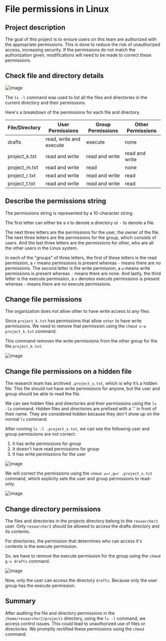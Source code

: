 # File permissions in Linux

## Project description

The goal of this project is to ensure users on this team are authorized with the appropriate permissions. 
This is done to reduce the risk of unauthorized access, increasing security. 
If the permissions do not match the authorization given, modifications will need to be made to correct these permissions. 

## Check file and directory details

![image](https://github.com/user-attachments/assets/8ff82ba0-7f82-49ca-9839-66b0b3e490d6)

The `ls -l` command was used to list all the files and directories in the current directory and their permissions. 

Here's a breakdown of the permissions for each file and directory. 

| File/Directory | User Permissions | Group Permissions | Other Permissions |
| ---------------| ---- | ----- | ----- |
| drafts         | read, write and execute | execute | none |
| project_k.txt  | read and write | read and write | read and write |
| project_m.txt  | read and write | read | none |
| project_r.txt  | read and write | read and write | read |
| project_t.txt  | read and write | read and write | read |

## Describe the permissions string

The permissions string is represented by a 10-character string. 

The first letter can either be a `d` to denote a directory or `-` to denote a file. 

The next three letters are the permissions for the user, the owner of the file. 
The next three letters are the permissions for the group, which consists of users. 
And the last three letters are the permissions for other, who are all the other users in the Linux system. 

In each of the "groups" of three letters, the first of these letters is the read permission, a `r` means permissions is present whereas `-` means there are no permissions. 
The second letter is the write permission, a `w` means write permissions is present whereas `-` means there are none. 
And lastly, the third letter is the execute permission, a `x` denotes execute permissions is present whereas `-` means there are no execute permissions. 

## Change file permissions

The organization does not allow other to have write access to any files. 

Since `project_k.txt` has permissions that allow `other` to have write permissions. 
We need to remove that permission using the `chmod o-w project_k.txt` command. 

This command removes the write permissions from the other group for the file `project_k.txt`.

![image](https://github.com/user-attachments/assets/d980d0a7-02c1-4b68-bb3a-325a574e95da)

## Change file permissions on a hidden file

The research team has archived `.project_x.txt`, which is why it’s a hidden file. 
This file should not have write permissions for anyone, but the user and group should be able to read the file. 

We can see hidden files and directories and their permissions using the `ls -la` command. 
Hidden files and directories are prefixed with a '.' in front of their name. 
They are considered hidden because they don't show up on the normal `ls` command. 

After running `ls -l .project_x.txt`, we can see the following user and group permissions are not correct:
1. It has write permissions for group
2. It doesn't have read permissions for group
3. It has write permissions for the user

![image](https://github.com/user-attachments/assets/74004d08-ef2d-41a1-a968-adac09697cea)

We will correct the permissions using the `chmod u=r,g=r .project_x.txt` command, which explicity sets the user and group permissions to read-only. 

![image](https://github.com/user-attachments/assets/e08e878d-f33a-4213-b857-37a77ebcec4a)

## Change directory permissions

The files and directories in the projects directory belong to the `researcher2` user. Only `researcher2` should be allowed to access the drafts directory and its contents.

For directories, the permission that determines who can access it's contents is the execute permission. 

So, we have to remove the execute permission for the group using the `chmod g-x drafts` command. 

![image](https://github.com/user-attachments/assets/fa5854a2-d1a1-4f2c-a609-a9f27de286d2)

Now, only the user can access the directory `drafts`. Because only the user group has the execute permission. 

## Summary

After auditing the file and directory permissions in the `/home/researcher2/projects` directory, using the `ls -l` command, we access control issues. 
This could lead to unauthorized use of files or directories. 
We promptly rectified these permissions using the `chmod` command. 
